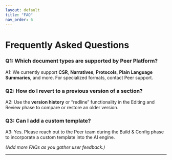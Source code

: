 ```yaml
---
layout: default
title: "FAQ"
nav_order: 6
---
```


# Frequently Asked Questions

### Q1: Which document types are supported by Peer Platform?
A1: We currently support **CSR**, **Narratives**, **Protocols**, **Plain Language Summaries**, and more. For specialized formats, contact Peer support.

### Q2: How do I revert to a previous version of a section?
A2: Use the **version history** or “redline” functionality in the Editing and Review phase to compare or restore an older version.

### Q3: Can I add a custom template?
A3: Yes. Please reach out to the Peer team during the Build & Config phase to incorporate a custom template into the AI engine.

*(Add more FAQs as you gather user feedback.)*

---
